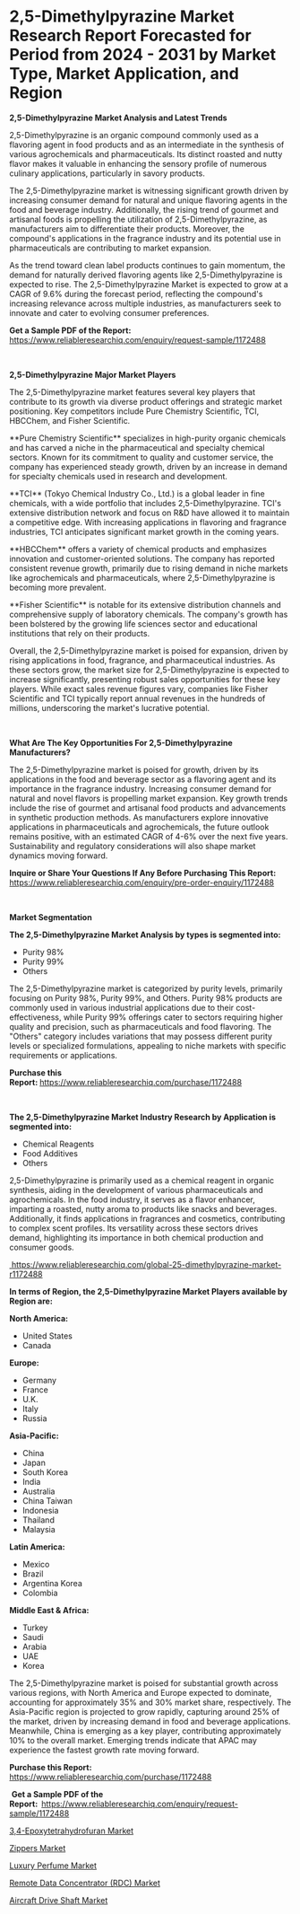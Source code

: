 <p><h1>2,5-Dimethylpyrazine Market Research Report Forecasted for Period from 2024 -  2031 by Market Type, Market Application, and Region</h1></p><p><strong>2,5-Dimethylpyrazine Market Analysis and Latest Trends</strong></p>
<p><p>2,5-Dimethylpyrazine is an organic compound commonly used as a flavoring agent in food products and as an intermediate in the synthesis of various agrochemicals and pharmaceuticals. Its distinct roasted and nutty flavor makes it valuable in enhancing the sensory profile of numerous culinary applications, particularly in savory products.</p><p>The 2,5-Dimethylpyrazine market is witnessing significant growth driven by increasing consumer demand for natural and unique flavoring agents in the food and beverage industry. Additionally, the rising trend of gourmet and artisanal foods is propelling the utilization of 2,5-Dimethylpyrazine, as manufacturers aim to differentiate their products. Moreover, the compound's applications in the fragrance industry and its potential use in pharmaceuticals are contributing to market expansion.</p><p>As the trend toward clean label products continues to gain momentum, the demand for naturally derived flavoring agents like 2,5-Dimethylpyrazine is expected to rise. The 2,5-Dimethylpyrazine Market is expected to grow at a CAGR of 9.6% during the forecast period, reflecting the compound's increasing relevance across multiple industries, as manufacturers seek to innovate and cater to evolving consumer preferences.</p></p>
<p><strong>Get a Sample PDF of the Report:&nbsp;</strong> <a href="https://www.reliableresearchiq.com/enquiry/request-sample/1172488?utm_campaign=1087&utm_medium=2&utm_source=Github&utm_content=ia&utm_term=01102024&utm_id=25-dimethylpyrazine">https://www.reliableresearchiq.com/enquiry/request-sample/1172488</a></p>
<p>&nbsp;</p>
<p><strong>2,5-Dimethylpyrazine Major Market Players</strong></p>
<p><p>The 2,5-Dimethylpyrazine market features several key players that contribute to its growth via diverse product offerings and strategic market positioning. Key competitors include Pure Chemistry Scientific, TCI, HBCChem, and Fisher Scientific.</p><p>**Pure Chemistry Scientific** specializes in high-purity organic chemicals and has carved a niche in the pharmaceutical and specialty chemical sectors. Known for its commitment to quality and customer service, the company has experienced steady growth, driven by an increase in demand for specialty chemicals used in research and development.</p><p>**TCI** (Tokyo Chemical Industry Co., Ltd.) is a global leader in fine chemicals, with a wide portfolio that includes 2,5-Dimethylpyrazine. TCI's extensive distribution network and focus on R&D have allowed it to maintain a competitive edge. With increasing applications in flavoring and fragrance industries, TCI anticipates significant market growth in the coming years.</p><p>**HBCChem** offers a variety of chemical products and emphasizes innovation and customer-oriented solutions. The company has reported consistent revenue growth, primarily due to rising demand in niche markets like agrochemicals and pharmaceuticals, where 2,5-Dimethylpyrazine is becoming more prevalent.</p><p>**Fisher Scientific** is notable for its extensive distribution channels and comprehensive supply of laboratory chemicals. The company's growth has been bolstered by the growing life sciences sector and educational institutions that rely on their products. </p><p>Overall, the 2,5-Dimethylpyrazine market is poised for expansion, driven by rising applications in food, fragrance, and pharmaceutical industries. As these sectors grow, the market size for 2,5-Dimethylpyrazine is expected to increase significantly, presenting robust sales opportunities for these key players. While exact sales revenue figures vary, companies like Fisher Scientific and TCI typically report annual revenues in the hundreds of millions, underscoring the market's lucrative potential.</p></p>
<p>&nbsp;</p>
<p><strong>What Are The Key Opportunities For 2,5-Dimethylpyrazine Manufacturers?</strong></p>
<p><p>The 2,5-Dimethylpyrazine market is poised for growth, driven by its applications in the food and beverage sector as a flavoring agent and its importance in the fragrance industry. Increasing consumer demand for natural and novel flavors is propelling market expansion. Key growth trends include the rise of gourmet and artisanal food products and advancements in synthetic production methods. As manufacturers explore innovative applications in pharmaceuticals and agrochemicals, the future outlook remains positive, with an estimated CAGR of 4-6% over the next five years. Sustainability and regulatory considerations will also shape market dynamics moving forward.</p></p>
<p><strong>Inquire or Share Your Questions If Any Before Purchasing This Report:</strong> <a href="https://www.reliableresearchiq.com/enquiry/pre-order-enquiry/1172488?utm_campaign=1087&utm_medium=2&utm_source=Github&utm_content=ia&utm_term=01102024&utm_id=25-dimethylpyrazine">https://www.reliableresearchiq.com/enquiry/pre-order-enquiry/1172488</a></p>
<p>&nbsp;</p>
<p><strong>Market Segmentation</strong></p>
<p><strong>The 2,5-Dimethylpyrazine Market Analysis by types is segmented into:</strong></p>
<p><ul><li>Purity 98%</li><li>Purity 99%</li><li>Others</li></ul></p>
<p><p>The 2,5-Dimethylpyrazine market is categorized by purity levels, primarily focusing on Purity 98%, Purity 99%, and Others. Purity 98% products are commonly used in various industrial applications due to their cost-effectiveness, while Purity 99% offerings cater to sectors requiring higher quality and precision, such as pharmaceuticals and food flavoring. The "Others" category includes variations that may possess different purity levels or specialized formulations, appealing to niche markets with specific requirements or applications.</p></p>
<p><strong>Purchase this Report:&nbsp;</strong><a href="https://www.reliableresearchiq.com/purchase/1172488?utm_campaign=1087&utm_medium=2&utm_source=Github&utm_content=ia&utm_term=01102024&utm_id=25-dimethylpyrazine">https://www.reliableresearchiq.com/purchase/1172488</a></p>
<p>&nbsp;</p>
<p><strong>The 2,5-Dimethylpyrazine Market Industry Research by Application is segmented into:</strong></p>
<p><ul><li>Chemical Reagents</li><li>Food Additives</li><li>Others</li></ul></p>
<p><p>2,5-Dimethylpyrazine is primarily used as a chemical reagent in organic synthesis, aiding in the development of various pharmaceuticals and agrochemicals. In the food industry, it serves as a flavor enhancer, imparting a roasted, nutty aroma to products like snacks and beverages. Additionally, it finds applications in fragrances and cosmetics, contributing to complex scent profiles. Its versatility across these sectors drives demand, highlighting its importance in both chemical production and consumer goods.</p></p>
<p><a href="https://www.reliableresearchiq.com/global-25-dimethylpyrazine-market-r1172488?utm_campaign=1087&utm_medium=2&utm_source=Github&utm_content=ia&utm_term=01102024&utm_id=25-dimethylpyrazine">&nbsp;https://www.reliableresearchiq.com/global-25-dimethylpyrazine-market-r1172488</a></p>
<p><strong>In terms of Region, the 2,5-Dimethylpyrazine Market Players available by Region are:</strong></p>
<p>
    <p> <strong> North America: </strong>
        <ul>
            <li>United States</li>
            <li>Canada</li>
        </ul>
        </p> 
    <p> <strong> Europe: </strong>
        <ul>
            <li>Germany</li>
            <li>France</li>
            <li>U.K.</li>
            <li>Italy</li>
            <li>Russia</li>
        </ul>
        </p> 
    <p> <strong> Asia-Pacific: </strong>
        <ul>
            <li>China</li>
            <li>Japan</li>
            <li>South Korea</li>
            <li>India</li>
            <li>Australia</li>
            <li>China Taiwan</li>
            <li>Indonesia</li>
            <li>Thailand</li>
            <li>Malaysia</li>
        </ul>
        </p> 
    <p> <strong> Latin America: </strong>
        <ul>
            <li>Mexico</li>
            <li>Brazil</li>
            <li>Argentina Korea</li>
            <li>Colombia</li>
        </ul>
        </p> 
    <p> <strong> Middle East & Africa: </strong>
        <ul>
            <li>Turkey</li>
            <li>Saudi</li>
            <li>Arabia</li>
            <li>UAE</li>
            <li>Korea</li>
        </ul>
    </p>
    </p>
<p><p>The 2,5-Dimethylpyrazine market is poised for substantial growth across various regions, with North America and Europe expected to dominate, accounting for approximately 35% and 30% market share, respectively. The Asia-Pacific region is projected to grow rapidly, capturing around 25% of the market, driven by increasing demand in food and beverage applications. Meanwhile, China is emerging as a key player, contributing approximately 10% to the overall market. Emerging trends indicate that APAC may experience the fastest growth rate moving forward.</p></p>
<p><strong>Purchase this Report: </strong><a href="https://www.reliableresearchiq.com/purchase/1172488?utm_campaign=1087&utm_medium=2&utm_source=Github&utm_content=ia&utm_term=01102024&utm_id=25-dimethylpyrazine">https://www.reliableresearchiq.com/purchase/1172488</a></p>
<p>&nbsp;<strong>Get a Sample PDF of the Report:&nbsp;&nbsp;</strong><a href="https://www.reliableresearchiq.com/enquiry/request-sample/1172488?utm_campaign=1087&utm_medium=2&utm_source=Github&utm_content=ia&utm_term=01102024&utm_id=25-dimethylpyrazine">https://www.reliableresearchiq.com/enquiry/request-sample/1172488</a></p>
<p><strong></strong></p>
<p><p><a href="https://github.com/abbiewimld/Market-Research-Report-List-1/blob/main/34-epoxytetrahydrofuran-market.md?utm_campaign=1087&utm_medium=2&utm_source=Github&utm_content=ia&utm_term=01102024&utm_id=25-dimethylpyrazine">3,4-Epoxytetrahydrofuran Market</a></p><p><a href="https://www.linkedin.com/pulse/global-zippers-market-exploring-share-trends-future-growth-1lptc?utm_campaign=1087&utm_medium=2&utm_source=Github&utm_content=ia&utm_term=01102024&utm_id=25-dimethylpyrazine">Zippers Market</a></p><p><a href="https://www.linkedin.com/pulse/emerging-luxury-perfume-market-opportunities-analysis-gbz3c?utm_campaign=1087&utm_medium=2&utm_source=Github&utm_content=ia&utm_term=01102024&utm_id=25-dimethylpyrazine">Luxury Perfume Market</a></p><p><a href="https://issuu.com/reportprime-2/docs/remote-data-concentrator-rdc-market_7534b7d2b5c7e0?utm_campaign=1087&utm_medium=2&utm_source=Github&utm_content=ia&utm_term=01102024&utm_id=25-dimethylpyrazine">Remote Data Concentrator (RDC) Market</a></p><p><a href="https://medium.com/@cleogerhold_78164/aircraft-drive-shaft-market-essentials-key-market-players-demand-drivers-and-roi-potential-fe06efd4efe1?utm_campaign=1087&utm_medium=2&utm_source=Github&utm_content=ia&utm_term=01102024&utm_id=25-dimethylpyrazine">Aircraft Drive Shaft Market</a></p></p>
